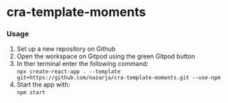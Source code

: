 # cra-template-moments

### Usage

1. Set up a new repository on Github
2. Open the workspace on Gitpod using the green Gitpod button 
3. In ther terminal enter the following command:   
`npx create-react-app . --template git+https://github.com/nazarja/cra-template-moments.git --use-npm`
4. Start the app with:   
`npm start`

